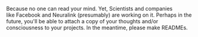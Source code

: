 Because no one can read your mind. Yet, Scientists and companies like Facebook and Neuralink (presumably) are working on it. Perhaps in the future, you'll be able to attach a copy of your thoughts and/or consciousness to your projects. In the meantime, please make READMEs. 
